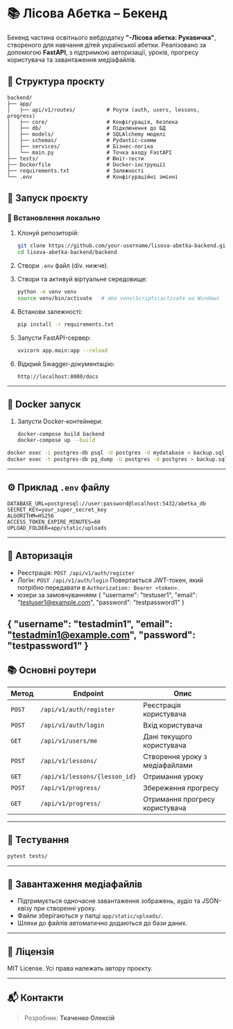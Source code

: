 # 📚 Лісова Абетка – Бекенд

Бекенд частина освітнього вебдодатку **"-Лісова абетка: Рукавичка"**, створеного для навчання дітей української абетки. Реалізовано за допомогою **FastAPI**, з підтримкою авторизації, уроків, прогресу користувача та завантаження медіафайлів.

## 📁 Структура проєкту

```
backend/
├── app/
│   ├── api/v1/routes/          # Роути (auth, users, lessons, progress)
│   ├── core/                   # Конфігурація, безпека
│   ├── db/                     # Підключення до БД
│   ├── models/                 # SQLAlchemy моделі
│   ├── schemas/                # Pydantic-схеми
│   ├── services/               # Бізнес-логіка
│   └── main.py                 # Точка входу FastAPI
├── tests/                      # Юніт-тести
├── Dockerfile                  # Docker-інструкції
├── requirements.txt            # Залежності
└── .env                        # Конфігураційні змінні
```

## 🚀 Запуск проєкту

### 🔧 Встановлення локально

1. Клонуй репозиторій:

   ```bash
   git clone https://github.com/your-username/lisova-abetka-backend.git
   cd lisova-abetka-backend/backend
   ```

2. Створи `.env` файл (div. нижче).

3. Створи та активуй віртуальне середовище:

   ```bash
   python -m venv venv
   source venv/bin/activate   # або venv\Scripts\activate на Windows
   ```

4. Встанови залежності:

   ```bash
   pip install -r requirements.txt
   ```

5. Запусти FastAPI-сервер:

   ```bash
   uvicorn app.main:app --reload
   ```

6. Відкрий Swagger-документацію:

   ```
   http://localhost:8000/docs
   ```

---

## 🐳 Docker запуск

1. Запусти Docker-контейнери:

   ```bash
   docker-compose build backend
   docker-compose up --build
   ```
  ```bash
  docker exec -i postgres-db psql -U postgres -d mydatabase < backup.sql  <----в базу
  docker exec -t postgres-db pg_dump -U postgres -d postgres > backup.sql  <----c бази
  ```
---

## ⚙️ Приклад `.env` файлу

```
DATABASE_URL=postgresql://user:password@localhost:5432/abetka_db
SECRET_KEY=your_super_secret_key
ALGORITHM=HS256
ACCESS_TOKEN_EXPIRE_MINUTES=60
UPLOAD_FOLDER=app/static/uploads
```

---

## 🔐 Авторизація

* Реєстрація: `POST /api/v1/auth/register`
* Логін: `POST /api/v1/auth/login`
  Повертається JWT-токен, який потрібно передавати в `Authorization: Bearer <token>`.
* юзери за замовчуванняям
{
  "username": "testuser1",
  "email": "testuser1@example.com",
  "password": "testpassword1"
}

{
  "username": "testadmin1",
  "email": "testadmin1@example.com",
  "password": "testpassword1"
}
---

## 📚 Основні роутери

| Метод  | Endpoint                      | Опис                           |
| ------ | ----------------------------- | ------------------------------ |
| `POST` | `/api/v1/auth/register`       | Реєстрація користувача         |
| `POST` | `/api/v1/auth/login`          | Вхід користувача               |
| `GET`  | `/api/v1/users/me`            | Дані текущого користувача      |
| `POST` | `/api/v1/lessons/`            | Створення уроку з медіафайлами |
| `GET`  | `/api/v1/lessons/{lesson_id}` | Отримання уроку                |
| `POST` | `/api/v1/progress/`           | Збереження прогресу            |
| `GET`  | `/api/v1/progress/`           | Отримання прогресу користувача |

---

## 🥮 Тестування

```bash
pytest tests/
```

---

## 📂 Завантаження медіафайлів

* Підтримується одночасне завантаження зображень, аудіо та JSON-квізу при створенні уроку.
* Файли зберігаються у папці `app/static/uploads/`.
* Шляхи до файлів автоматично додаються до бази даних.

---

## 📄 Ліцензія

MIT License. Усі права належать автору проєкту.

---

## 📬 Контакти

> Розробник: **Ткаченко Олексій**


